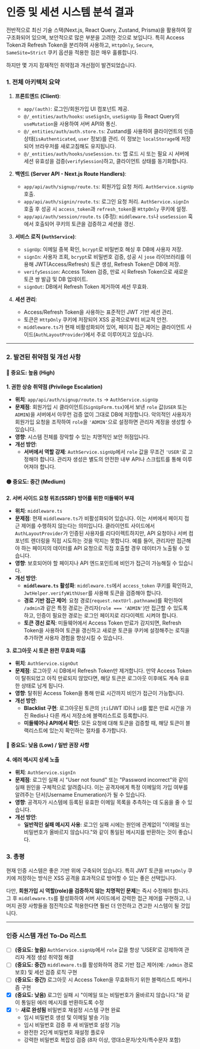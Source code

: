 # 인증 및 세션 시스템 분석 결과

전반적으로 최신 기술 스택(Next.js, React Query, Zustand, Prisma)을 활용하여 잘 구조화되어 있으며, 보안적으로 많은 부분을 고려한 것으로 보입니다. 특히 Access Token과 Refresh Token을 분리하여 사용하고, `HttpOnly`, `Secure`, `SameSite=Strict` 쿠키 옵션을 적용한 점은 매우 훌륭합니다.

하지만 몇 가지 잠재적인 취약점과 개선점이 발견되었습니다.

### 1. 전체 아키텍처 요약

1.  **프론트엔드 (Client)**:
    *   `app/(auth)`: 로그인/회원가입 UI 컴포넌트 제공.
    *   `@/_entities/auth/hooks`: `useSignIn`, `useSignUp` 등 React Query의 `useMutation`을 사용하여 서버 API와 통신.
    *   `@/_entities/auth/auth.store.ts`: Zustand를 사용하여 클라이언트의 인증 상태(`isAuthenticated`, `user` 정보)를 관리. 이 정보는 `localStorage`에 저장되어 브라우저를 새로고침해도 유지됩니다.
    *   `@/_entities/auth/hooks/useSession.ts`: 앱 로드 시 또는 필요 시 서버에 세션 유효성을 검증(`verifySession`)하고, 클라이언트 상태를 동기화합니다.

2.  **백엔드 (Server API - Next.js Route Handlers)**:
    *   `app/api/auth/signup/route.ts`: 회원가입 요청 처리. `AuthService.signUp` 호출.
    *   `app/api/auth/signin/route.ts`: 로그인 요청 처리. `AuthService.signIn` 호출 후 성공 시 `access_token`과 `refresh_token`을 `HttpOnly` 쿠키에 설정.
    *   `app/api/auth/session/route.ts` (추정): `middleware.ts`나 `useSession` 훅에서 호출되어 쿠키의 토큰을 검증하고 세션을 갱신.

3.  **서비스 로직 (`AuthService`)**:
    *   `signUp`: 이메일 중복 확인, `bcrypt`로 비밀번호 해싱 후 DB에 사용자 저장.
    *   `signIn`: 사용자 조회, `bcrypt`로 비밀번호 검증, 성공 시 `jose` 라이브러리를 이용해 JWT(Access/Refresh) 토큰 생성, Refresh Token은 DB에 저장.
    *   `verifySession`: Access Token 검증, 만료 시 Refresh Token으로 새로운 토큰 쌍 발급 및 DB 업데이트.
    *   `signOut`: DB에서 Refresh Token 제거하여 세션 무효화.

4.  **세션 관리**:
    *   Access/Refresh Token을 사용하는 표준적인 JWT 기반 세션 관리.
    *   토큰은 `HttpOnly` 쿠키에 저장되어 XSS 공격으로부터 비교적 안전.
    *   `middleware.ts`가 현재 비활성화되어 있어, 페이지 접근 제어는 클라이언트 사이드(`AuthLayoutProvider`)에서 주로 이루어지고 있습니다.

---

### 2. 발견된 취약점 및 개선 사항

#### 🔴 중요도: 높음 (High)

**1. 권한 상승 취약점 (Privilege Escalation)**

*   **위치**: `app/api/auth/signup/route.ts` -> `AuthService.signUp`
*   **문제점**: 회원가입 시 클라이언트(`SignUpForm.tsx`)에서 보낸 `role` 값(`USER` 또는 `ADMIN`)을 서버에서 아무런 검증 없이 그대로 DB에 저장합니다. 악의적인 사용자가 회원가입 요청을 조작하여 `role`을 `'ADMIN'`으로 설정하면 관리자 계정을 생성할 수 있습니다.
*   **영향**: 시스템 전체를 장악할 수 있는 치명적인 보안 허점입니다.
*   **개선 방안**:
    *   **서버에서 역할 강제**: `AuthService.signUp`에서 `role` 값을 무조건 `'USER'`로 고정해야 합니다. 관리자 생성은 별도의 안전한 내부 API나 스크립트를 통해 이루어져야 합니다.

#### 🟡 중요도: 중간 (Medium)

**2. 서버 사이드 요청 위조(SSRF) 방어를 위한 미들웨어 부재**

*   **위치**: `middleware.ts`
*   **문제점**: 현재 `middleware.ts`가 비활성화되어 있습니다. 이는 서버에서 페이지 접근 제어를 수행하지 않는다는 의미입니다. 클라이언트 사이드에서 `AuthLayoutProvider`가 인증된 사용자를 리다이렉트하지만, API 요청이나 서버 컴포넌트 렌더링을 직접 시도하는 것을 막지는 못합니다. 예를 들어, 관리자만 접근해야 하는 페이지의 데이터를 API 요청으로 직접 호출할 경우 데이터가 노출될 수 있습니다.
*   **영향**: 보호되어야 할 페이지나 API 엔드포인트에 비인가 접근이 가능해질 수 있습니다.
*   **개선 방안**:
    *   **`middleware.ts` 활성화**: `middleware.ts`에서 `access_token` 쿠키를 확인하고, `JwtHelper.verifyWithUser`를 사용해 토큰을 검증해야 합니다.
    *   **경로 기반 접근 제어**: 요청 경로(`request.nextUrl.pathname`)를 확인하여 `/admin`과 같은 특정 경로는 관리자(`role === 'ADMIN'`)만 접근할 수 있도록 하고, 인증이 필요한 경로는 로그인 페이지로 리다이렉트 시켜야 합니다.
    *   **토큰 갱신 로직**: 미들웨어에서 Access Token 만료가 감지되면, Refresh Token을 사용하여 토큰을 갱신하고 새로운 토큰을 쿠키에 설정해주는 로직을 추가하면 사용자 경험을 향상시킬 수 있습니다.

**3. 로그아웃 시 토큰 완전 무효화 미흡**

*   **위치**: `AuthService.signOut`
*   **문제점**: 로그아웃 시 DB에서 Refresh Token만 제거합니다. 만약 Access Token이 탈취되었고 아직 만료되지 않았다면, 해당 토큰은 로그아웃 이후에도 계속 유효한 상태로 남게 됩니다.
*   **영향**: 탈취된 Access Token을 통해 만료 시간까지 비인가 접근이 가능합니다.
*   **개선 방안**:
    *   **Blacklist 구현**: 로그아웃된 토큰의 `jti`(JWT ID)나 `id`를 짧은 만료 시간을 가진 Redis나 다른 캐시 저장소에 블랙리스트로 등록합니다.
    *   **미들웨어나 API에서 확인**: 모든 요청에 대해 토큰을 검증할 때, 해당 토큰이 블랙리스트에 있는지 확인하는 절차를 추가합니다.

#### 🔵 중요도: 낮음 (Low) / 일반 권장 사항

**4. 에러 메시지 상세 노출**

*   **위치**: `AuthService.signIn`
*   **문제점**: 로그인 실패 시 "User not found" 또는 "Password incorrect"와 같이 실패 원인을 구체적으로 알려줍니다. 이는 공격자에게 특정 이메일의 가입 여부를 알려주는 단서(Username Enumeration)가 될 수 있습니다.
*   **영향**: 공격자가 시스템에 등록된 유효한 이메일 목록을 추측하는 데 도움을 줄 수 있습니다.
*   **개선 방안**:
    *   **일반적인 실패 메시지 사용**: 로그인 실패 시에는 원인에 관계없이 "이메일 또는 비밀번호가 올바르지 않습니다."와 같이 통일된 메시지를 반환하는 것이 좋습니다.

### 3. 총평

현재 인증 시스템은 좋은 기반 위에 구축되어 있습니다. 특히 JWT 토큰을 `HttpOnly` 쿠키에 저장하는 방식은 XSS 공격을 효과적으로 방어할 수 있는 좋은 선택입니다.

다만, **회원가입 시 역할(role)을 검증하지 않는 치명적인 문제**는 즉시 수정해야 합니다. 그 후 `middleware.ts`를 활성화하여 서버 사이드에서 강력한 접근 제어를 구현하고, 나머지 권장 사항들을 점진적으로 적용한다면 훨씬 더 안전하고 견고한 시스템이 될 것입니다.

---

### 인증 시스템 개선 To-Do 리스트

-   [ ] **(중요도: 높음)** `AuthService.signUp`에서 `role` 값을 항상 'USER'로 강제하여 관리자 계정 생성 취약점 해결
-   [ ] **(중요도: 중간)** `middleware.ts`를 활성화하여 경로 기반 접근 제어(예: `/admin` 경로 보호) 및 세션 검증 로직 구현
-   [ ] **(중요도: 중간)** 로그아웃 시 Access Token을 무효화하기 위한 블랙리스트 메커니즘 구현
-   [x] **(중요도: 낮음)** 로그인 실패 시 "이메일 또는 비밀번호가 올바르지 않습니다."와 같이 통일된 에러 메시지를 반환하도록 수정
-   [x] ✨ **새로 완성됨** 비밀번호 재설정 시스템 구현 완료
    - 임시 비밀번호 생성 및 이메일 발송 기능
    - 임시 비밀번호 검증 후 새 비밀번호 설정 기능
    - 완전한 2단계 비밀번호 재설정 플로우
    - 강력한 비밀번호 복잡성 검증 (8자 이상, 영대소문자/숫자/특수문자 포함)